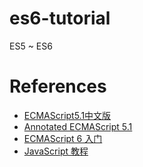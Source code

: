 # es6-tutorial

ES5 ~ ES6

# References

- [ECMAScript5.1中文版](http://lzw.me/pages/ecmascript)
- [Annotated ECMAScript 5.1 ](https://es5.github.io/)
- [ECMAScript 6 入门](http://es6.ruanyifeng.com/)
- [JavaScript 教程](https://wangdoc.com/javascript/)
